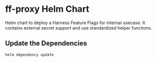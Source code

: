 # ff-proxy Helm Chart

Helm chart to deploy a Harness Feature Flags for internal usecase.
It contains external secret support and use standardized helper functions.

## Update the Dependencies

```
helm dependency update
```


